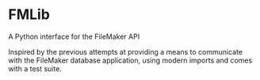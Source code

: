 FMLib
=====

A Python interface for the FileMaker API

Inspired by the previous attempts at providing a means to communicate with the FileMaker database application,
using modern imports and comes with a test suite.
